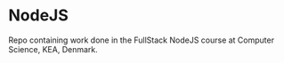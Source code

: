 # NodeJS
Repo containing work done in the FullStack NodeJS course at Computer Science, KEA, Denmark.
